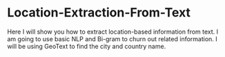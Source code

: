 # Location-Extraction-From-Text
Here I will show you how to extract location-based information from text. I am going to use basic NLP and Bi-gram to churn out related information. I will be using GeoText to find the city and country name.
